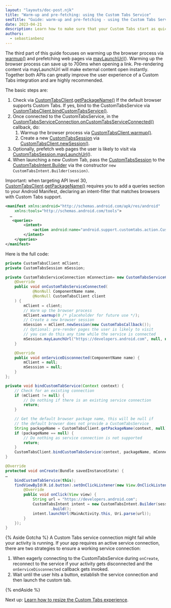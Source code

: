 ```yaml
---
layout: "layouts/doc-post.njk"
title: "Warm-up and pre-fetching: using the Custom Tabs Service"
seoTitle: "Guide: warm-up and pre-fetching - using the Custom Tabs Service"
date: 2023-04-21
description: Learn how to make sure that your Custom Tabs start as quickly as possible.
authors:
  - sebastianbenz
---
```


The third part of this guide focuses on warming up the browser process via [warmup()](https://developer.android.com/reference/androidx/browser/customtabs/CustomTabsClient#warmup(long)) and prefetching web pages via [mayLaunchUrl](https://developer.android.com/reference/androidx/browser/customtabs/CustomTabsSession#mayLaunchUrl(android.net.Uri,android.os.Bundle,java.util.List%3Candroid.os.Bundle%3E))(). Warming up the browser process can save up to 700ms when opening a link. Pre-rendering content via mayLaunchUrl will make external content open instantly. Together both APIs can greatly improve the user experience of a Custom Tabs integration and are highly recommended.

The basic steps are:

1. Check via [CustomTabsClient](https://developer.android.com/reference/androidx/browser/customtabs/CustomTabsClient).[getPackageName()](https://developer.android.com/reference/androidx/browser/customtabs/CustomTabsClient#getPackageName(android.content.Context,java.util.List%3Cjava.lang.String%3E)) If the default browser supports Custom Tabs. If yes, bind to the CustomTabsService via [CustomTabsClient.bindCustomTabsService()](https://developer.android.com/reference/androidx/browser/customtabs/CustomTabsClient#bindCustomTabsService(android.content.Context,java.lang.String,androidx.browser.customtabs.CustomTabsServiceConnection)).
2. Once connected to the CustomTabsService, in the [CustomTabsServiceConnection.onCustomTabsServiceConnected()](https://developer.android.com/reference/androidx/browser/customtabs/CustomTabsServiceConnection#onCustomTabsServiceConnected(android.content.ComponentName,androidx.browser.customtabs.CustomTabsClient)) callback, do:
    1. Warmup the browser process via [CustomTabsClient.warmup()](https://developer.android.com/reference/androidx/browser/customtabs/CustomTabsClient#warmup(long)).
    2. Create a new [CustomTabsSession](https://developer.android.com/reference/androidx/browser/customtabs/CustomTabsSession) via [CustomTabsClient.newSession()](https://developer.android.com/reference/androidx/browser/customtabs/CustomTabsClient#newSession(androidx.browser.customtabs.CustomTabsCallback,int)).
3. Optionally, prefetch web pages the user is likely to visit via [CustomTabsSession.mayLaunchUrl](https://developer.android.com/reference/androidx/browser/customtabs/CustomTabsSession#mayLaunchUrl(android.net.Uri,android.os.Bundle,java.util.List%3Candroid.os.Bundle%3E))().
4. When launching a new Custom Tab, pass the [CustomTabsSession](https://developer.android.com/reference/androidx/browser/customtabs/CustomTabsSession) to the [CustomTabsIntent.Builder](https://developer.android.com/reference/androidx/browser/customtabs/CustomTabsIntent.Builder) via the constructor `new CustomTabsIntent.Builder(session)`.

Important: when targeting API level 30, [CustomTabsClient](https://developer.android.com/reference/androidx/browser/customtabs/CustomTabsClient).[getPackageName()](https://developer.android.com/reference/androidx/browser/customtabs/CustomTabsClient#getPackageName(android.content.Context,java.util.List%3Cjava.lang.String%3E)) requires you to add a queries section to your Android Manifest, declaring an intent-filter that matches browsers with Custom Tabs support.

```xml
<manifest xmlns:android="http://schemas.android.com/apk/res/android"
    xmlns:tools="http://schemas.android.com/tools">
  …
   <queries>
        <intent>
            <action android:name="android.support.customtabs.action.CustomTabsService" />
        </intent>
    </queries>
</manifest>
```

Here is the full code:

```java
private CustomTabsClient mClient;
private CustomTabsSession mSession;

private CustomTabsServiceConnection mConnection= new CustomTabsServiceConnection() {
    @Override
    public void onCustomTabsServiceConnected(
            @NonNull ComponentName name,
            @NonNull CustomTabsClient client
    ) {
        mClient = client;
        // Warm up the browser process
        mClient.warmup(0 /* placeholder for future use */);
        // Create a new browser session
        mSession = mClient.newSession(new CustomTabsCallback());
        // Optional: pre-render pages the user is likely to visit
        // you can do this any time while the service is connected
        mSession.mayLaunchUrl("https://developers.android.com", null, null);
    }

    @Override
    public void onServiceDisconnected(ComponentName name) {
        mClient = null;
        mSesssion = null;
    }
};

private void bindCustomTabService(Context context) {
    // Check for an existing connection
    if (mClient != null) {
        // Do nothing if there is an existing service connection
        return;
    }

    // Get the default browser package name, this will be null if
    // the default browser does not provide a CustomTabsService
    String packageName = CustomTabsClient.getPackageName(context, null);
    if (packageName == null) {
        // Do nothing as service connection is not supported
        return;
    }
    CustomTabsClient.bindCustomTabsService(context, packageName, mConnection);
}

@Override
protected void onCreate(Bundle savedInstanceState) {
…
    bindCustomTabService(this);
    findViewById(R.id.button).setOnClickListener(new View.OnClickListener() {
        @Override
        public void onClick(View view) {
            String url = "https://developers.android.com";
            CustomTabsIntent intent = new CustomTabsIntent.Builder(session)
                    .build();
            intent.launchUrl(MainActivity.this, Uri.parse(url));
        }
    });
}
```

{% Aside Gotcha %}
A Custom Tabs service connection might fail while your activity is running. If your app requires an active service connection, there are two strategies to ensure a working service connection:

1. When eagerly connecting to the CustomTabsService during `onCreate`, reconnect to the service  if your activity gets disconnected and the `onServiceDisconnected` callback gets invoked.
2. Wait until the user hits a button, establish the service connection and then launch the custom tab.

{% endAside %}

Next up: [Learn how to resize the Custom Tabs experience](/docs/android/custom-tabs/partial-custom-tabs/).

